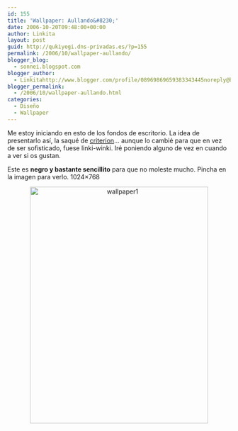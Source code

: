 ```yaml
---
id: 155
title: 'Wallpaper: Aullando&#8230;'
date: 2006-10-20T09:48:00+00:00
author: Linkita
layout: post
guid: http://qukiyegi.dns-privadas.es/?p=155
permalink: /2006/10/wallpaper-aullando/
blogger_blog:
  - sonnei.blogspot.com
blogger_author:
  - Linkitahttp://www.blogger.com/profile/08969869659383343445noreply@blogger.com
blogger_permalink:
  - /2006/10/wallpaper-aullando.html
categories:
  - Diseño
  - Wallpaper
---
```

Me estoy iniciando en esto de los fondos de escritorio. La idea de presentarlo así, la saqué de [criterion](http://www.criteriondg.info/wordpress/)&#8230; aunque lo cambié para que en vez de ser sofisticado, fuese linki-winki. Iré poniendo alguno de vez en cuando a ver si os gustan.

Este es <span style="font-weight: bold;">negro y bastante sencillito</span> para que no moleste mucho. Pincha en la imagen para verlo. 1024&#215;768 

<div style="text-align: center;">
  <a href="http://static.flickr.com/101/274488404_69919c96ae_o.jpg"><img src="http://static.flickr.com/111/274490797_83a71f5ebe_o.jpg" alt="wallpaper1" border="0" height="534" width="402" /></a>
</div>